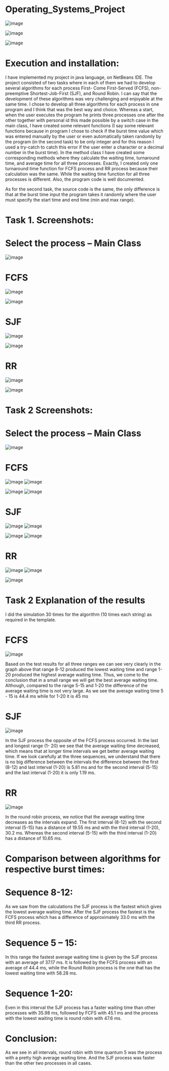 # Operating_Systems_Project

![image](https://user-images.githubusercontent.com/86987951/175788981-b1b9375f-ee09-4f54-8cdb-da2f7fa636f6.png)

![image](https://user-images.githubusercontent.com/86987951/175788931-275ef1a8-20eb-49cb-b0ab-2681299f708c.png)

![image](https://user-images.githubusercontent.com/86987951/175788949-06e8ed31-5c89-4886-8184-2be834b548b6.png)

# Execution and installation:

I have implemented my project in java language, on NetBeans IDE. The project consisted of two tasks where in each of them we had to develop several algorithms for each process First- Come First-Served (FCFS), non-preemptive Shortest-Job-First (SJF), and Round Robin.
I can say that the development of these algorithms was very challenging and enjoyable at the same time. I chose to develop all three algorithms for each process in one program and I think that was the best way and choice. Whereas a start, when the user executes the program he prints three processes one after the other together with personal id this made possible by a switch case in the main class, I have created some relevant functions (I say some relevant functions because in program I chose to check if the burst time value which was entered manually by the user or even automatically taken randomly by the program (in the second task) to be only integer and for this reason I used a try-catch to catch this error if the user enter a character or a decimal number in the burst time). In the method class I have created some corresponding methods where they calculate the waiting time, turnaround time, and average time for all three processes. Exactly, I created only one turnaround time function for FCFS process and RR process because their calculation was the same. While the waiting time function for all three processes is different.
Also, the program code is well documented.

As for the second task, the source code is the same, the only difference is that at the burst time input the program takes it randomly where the user must specify the start time and end time (min and max range).
 
# Task 1. Screenshots:
# Select the process – Main Class
![image](https://user-images.githubusercontent.com/86987951/175788574-41a65714-9630-4ff8-a3a3-c24fee36b46b.png)

# FCFS
![image](https://user-images.githubusercontent.com/86987951/175788618-b58b2340-128d-4df6-8a25-cf16563889a5.png)

![image](https://user-images.githubusercontent.com/86987951/175788629-3037ed1a-6909-4c0f-9b28-5109d60c315d.png)

# SJF
![image](https://user-images.githubusercontent.com/86987951/175788642-47e5b8e5-7265-4fc2-8367-b968c9deeb6b.png)

![image](https://user-images.githubusercontent.com/86987951/175788646-7027c9cf-82dc-4acc-8d51-f94436af5a8f.png)

# RR
![image](https://user-images.githubusercontent.com/86987951/175788653-064d2bdd-5226-4ff2-a20c-c478b291f3b8.png)

![image](https://user-images.githubusercontent.com/86987951/175788675-33a73042-ea8d-41b8-8433-790f785f6110.png)
  
# Task 2 Screenshots:
# Select the process – Main Class
![image](https://user-images.githubusercontent.com/86987951/175788688-50aee7dd-4822-48e2-9161-bbdb98a49fc8.png)

# FCFS
![image](https://user-images.githubusercontent.com/86987951/175788693-4720cb86-02c5-4b6f-ae19-098ccde5177b.png)
![image](https://user-images.githubusercontent.com/86987951/175788698-058234f3-3534-49fa-8723-5ee23a64d46e.png)

![image](https://user-images.githubusercontent.com/86987951/175788700-dbf37b54-e119-4be9-a77a-be322b995a76.png)
![image](https://user-images.githubusercontent.com/86987951/175788701-989f281f-5323-4818-8482-1916370182c0.png)
 
# SJF
![image](https://user-images.githubusercontent.com/86987951/175788714-519e2c22-0aa5-46d9-9e4d-611f067c2f3b.png)
![image](https://user-images.githubusercontent.com/86987951/175788717-e4fbf3ac-2787-4811-b7a6-3fabfdf6363a.png)

![image](https://user-images.githubusercontent.com/86987951/175788722-b3622e41-0c55-48a9-9343-b6d572d20c46.png)
![image](https://user-images.githubusercontent.com/86987951/175788727-9ba44fc7-6be5-4c09-ae84-7b823dffb5ed.png)
 
# RR
![image](https://user-images.githubusercontent.com/86987951/175788735-cba1c5e1-2b70-4721-8887-e618ba122d10.png)
![image](https://user-images.githubusercontent.com/86987951/175788744-cfe8d614-67e4-437b-8c43-503bb91645b4.png)

![image](https://user-images.githubusercontent.com/86987951/175788747-2dc5a05a-b7fa-4acd-a9b9-9ff1aeac63bb.png)

 
# Task 2 Explanation of the results
I did the simulation 30 times for the algorithm (10 times each string) as required in the template.

# FCFS
![image](https://user-images.githubusercontent.com/86987951/175788801-f009e323-5fda-4a88-bea2-ab9611ad839f.png)

Based on the test results for all three ranges we can see very clearly in the graph above that range 8-12 produced the lowest waiting time and range 1-20 produced the highest average waiting time. Thus, we come to the conclusion that in a small range we will get the best average waiting time. Although, compared to the range 5-15 and 1-20 the difference of the average waiting time is not very large. As we see the average waiting time 5 - 15 is 44.4 ms while for 1-20 it is 45 ms
 
# SJF
![image](https://user-images.githubusercontent.com/86987951/175788851-af32256f-0fb5-4ff9-b028-84f9951848d9.png)

In the SJF process the opposite of the FCFS process occurred. In the last and longest range (1- 20) we see that the average waiting time decreased, which means that at longer time intervals we get better average waiting time. If we look carefully at the three sequences, we understand that there is no big difference between the intervals the difference between the first (8-12) and last interval (1-20) is 5.81 ms and for the second interval (5-15) and the last interval (1-20) it is only
1.19 ms.
 
# RR
![image](https://user-images.githubusercontent.com/86987951/175788870-a7593042-5b24-46c5-a01b-b9391857079f.png)

In the round robin process, we notice that the average waiting time decreases as the intervals expand. The first interval (8-12) with the second interval (5-15) has a distance of 19.55 ms and with the third interval (1-20), 30.2 ms. Whereas the second interval (5-15) with the third interval (1-20) has a distance of 10.65 ms.
 
# Comparison between algorithms for respective burst times:

# Sequence 8-12:

As we saw from the calculations the SJF process is the fastest which gives the lowest average waiting time. After the SJF process the fastest is the FCFS process which has a difference of approximately 33.0 ms with the third RR process.

# Sequence 5 – 15:

In this range the fastest average waiting time is given by the SJF process with an average of
37.17 ms. It is followed by the FCFS process with an average of 44.4 ms, while the Round Robin process is the one that has the lowest waiting time with 58.28 ms.

# Sequence 1-20:

Even in this interval the SJF process has a faster waiting time than other processes with 35.98 ms, followed by FCFS with 45.1 ms and the process with the lowest waiting time is round robin with 47.6 ms.

# Conclusion:

As we see in all intervals, round robin with time quantum 5 was the process with a pretty high average waiting time. And the SJF process was faster than the other two processes in all cases.
